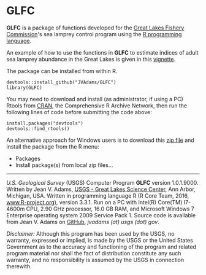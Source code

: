 GLFC
====

**GLFC** is a package of functions developed for the [Great Lakes Fishery Commission](http://www.glfc.org/)'s sea lamprey control program using the [R programming language](http://www.r-project.org/).

An example of how to use the functions in **GLFC** to estimate indices of adult sea lamprey abundance in the Great Lakes is given in this [vignette](https://rawgit.com/JVAdams/GLFC/master/vignettes/Adult-Index.html).

The package can be installed from within R.

	devtools::install_github("JVAdams/GLFC")
	library(GLFC)

You may need to download and install (as administrator, if using a PC) Rtools from [CRAN](http://cran.r-project.org/bin/windows/Rtools/), the Comprehensive R Archive Network, then run the following lines of code before submitting the code above:

	install.packages("devtools")
	devtools::find_rtools()

An alternative approach for Windows users is to download this 
[zip file](https://github.com/JVAdams/GLFC/raw/master/GLFC.zip)
and install the package from the R menu:
- Packages
- Install package(s) from local zip files...

- - -

_U.S. Geological Survey_ (USGS) Computer Program **GLFC** version 1.0.1.9000. 
Written by Jean V. Adams, [USGS - Great Lakes Science Center](http://www.glsc.usgs.gov/), Ann Arbor, Michigan, USA. 
Written in programming language R (R Core Team, 2016, www.R-project.org), version 3.3.1. 
Run on a PC with Intel(R) Core(TM) I7-4600m CPU, 2.90 GHz processor, 16.0 GB RAM, and Microsoft Windows 7 Enterprise operating system 2009 Service Pack 1. 
Source code is available from Jean V. Adams on [GitHub](https://github.com/JVAdams/GLFC), _jvadams (at) usgs (dot) gov_.

_Disclaimer:_ Although this program has been used by the USGS, no warranty, expressed or implied, is made by the USGS or the United States Government as to the accuracy and functioning of the program and related program material nor shall the fact of distribution constitute any such warranty, and no responsibility is assumed by the USGS in connection therewith.
